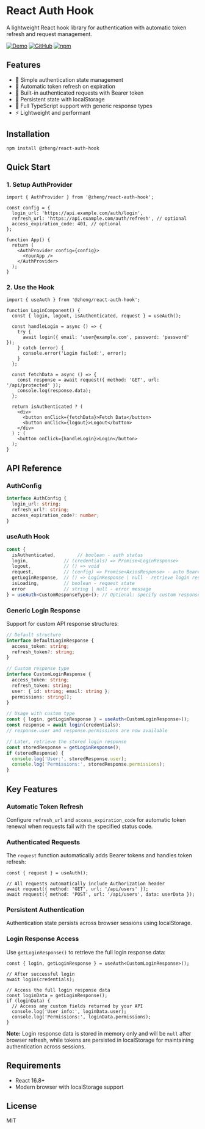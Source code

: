 # React Auth Hook

A lightweight React hook library for authentication with automatic token refresh and request management.

[![Demo](https://img.shields.io/badge/Demo-Live-blue?style=for-the-badge&logo=react)](https://zhengliu92.github.io/react-auth-hook/)
[![GitHub](https://img.shields.io/badge/GitHub-Repository-black?style=for-the-badge&logo=github)](https://github.com/zhengliu92/react-auth-hook)
[![npm](https://img.shields.io/npm/v/@zheng/react-auth-hook?style=for-the-badge&logo=npm)](https://www.npmjs.com/package/@zheng/react-auth-hook)

## Features

- 🔐 Simple authentication state management
- 🔄 Automatic token refresh on expiration  
- 📡 Built-in authenticated requests with Bearer token
- 💾 Persistent state with localStorage
- 🎯 Full TypeScript support with generic response types
- ⚡ Lightweight and performant

## Installation

```bash
npm install @zheng/react-auth-hook
```

## Quick Start

### 1. Setup AuthProvider

```tsx
import { AuthProvider } from '@zheng/react-auth-hook';

const config = {
  login_url: 'https://api.example.com/auth/login',
  refresh_url: 'https://api.example.com/auth/refresh', // optional
  access_expiration_code: 401, // optional
};

function App() {
  return (
    <AuthProvider config={config}>
      <YourApp />
    </AuthProvider>
  );
}
```

### 2. Use the Hook

```tsx
import { useAuth } from '@zheng/react-auth-hook';

function LoginComponent() {
  const { login, logout, isAuthenticated, request } = useAuth();

  const handleLogin = async () => {
    try {
      await login({ email: 'user@example.com', password: 'password' });
    } catch (error) {
      console.error('Login failed:', error);
    }
  };

  const fetchData = async () => {
    const response = await request({ method: 'GET', url: '/api/protected' });
    console.log(response.data);
  };

  return isAuthenticated ? (
    <div>
      <button onClick={fetchData}>Fetch Data</button>
      <button onClick={logout}>Logout</button>
    </div>
  ) : (
    <button onClick={handleLogin}>Login</button>
  );
}
```

## API Reference

### AuthConfig

```typescript
interface AuthConfig {
  login_url: string;
  refresh_url?: string;
  access_expiration_code?: number;
}
```

### useAuth Hook

```typescript
const {
  isAuthenticated,        // boolean - auth status
  login,             // (credentials) => Promise<LoginResponse>
  logout,            // () => void
  request,           // (config) => Promise<AxiosResponse> - auto Bearer token
  getLoginResponse,  // () => LoginResponse | null - retrieve login response data
  isLoading,         // boolean - request state
  error              // string | null - error message
} = useAuth<CustomResponseType>(); // Optional: specify custom response type
```

### Generic Login Response

Support for custom API response structures:

```typescript
// Default structure
interface DefaultLoginResponse {
  access_token: string;
  refresh_token?: string;
}

// Custom response type
interface CustomLoginResponse {
  access_token: string;
  refresh_token: string;
  user: { id: string; email: string };
  permissions: string[];
}

// Usage with custom type
const { login, getLoginResponse } = useAuth<CustomLoginResponse>();
const response = await login(credentials);
// response.user and response.permissions are now available

// Later, retrieve the stored login response
const storedResponse = getLoginResponse();
if (storedResponse) {
  console.log('User:', storedResponse.user);
  console.log('Permissions:', storedResponse.permissions);
}
```

## Key Features

### Automatic Token Refresh
Configure `refresh_url` and `access_expiration_code` for automatic token renewal when requests fail with the specified status code.

### Authenticated Requests
The `request` function automatically adds Bearer tokens and handles token refresh:

```tsx
const { request } = useAuth();

// All requests automatically include Authorization header
await request({ method: 'GET', url: '/api/users' });
await request({ method: 'POST', url: '/api/users', data: userData });
```

### Persistent Authentication
Authentication state persists across browser sessions using localStorage.

### Login Response Access
Use `getLoginResponse()` to retrieve the full login response data:

```tsx
const { login, getLoginResponse } = useAuth<CustomLoginResponse>();

// After successful login
await login(credentials);

// Access the full login response data
const loginData = getLoginResponse();
if (loginData) {
  // Access any custom fields returned by your API
  console.log('User info:', loginData.user);
  console.log('Permissions:', loginData.permissions);
}
```

**Note:** Login response data is stored in memory only and will be `null` after browser refresh, while tokens are persisted in localStorage for maintaining authentication across sessions.

## Requirements

- React 16.8+
- Modern browser with localStorage support

## License

MIT